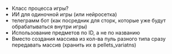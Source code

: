 - Класс процесса игры?
- ИИ для одиночной игры (или нейросетка)
- телеграмм бот (как посредник для сторк, которые уже будут обрабатываться внутри игры)
- Использование предметов по ID, а не по названию
- Вместо создания массива из кол-ва пуль разного типа сразу передавать массив (хранить их в pellets_variatns)
